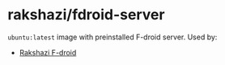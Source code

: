 # rakshazi/fdroid-server

`ubuntu:latest` image with preinstalled F-droid server. Used by:

* [Rakshazi F-droid](https://fdroid.rakshazi.me)
